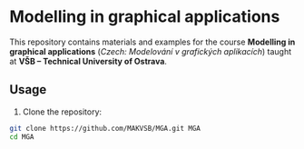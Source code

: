 # Modelling in graphical applications

This repository contains materials and examples for the course **Modelling in graphical applications** (_Czech: Modelování v grafických aplikacích_) taught at **VŠB – Technical University of Ostrava**.
## Usage

1. Clone the repository:

```bash
git clone https://github.com/MAKVSB/MGA.git MGA
cd MGA
```
